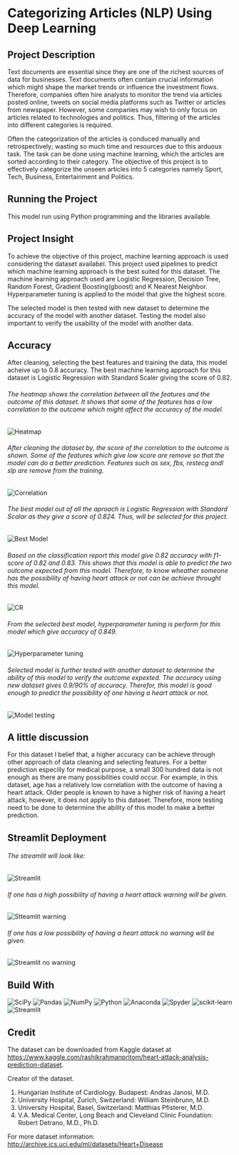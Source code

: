 # Categorizing Articles (NLP) Using Deep Learning
 
## Project Description
Text documents are essential since they are one of the richest sources of data for businesses. Text documents often contain crucial information which might shape the market trends or influence the investment flows. Therefore, companies often hire analysts to monitor the trend via articles posted online, tweets on social media platforms such as Twitter or articles from newspaper. However, some companies may wish to only focus on articles related to technologies and politics. Thus, filtering of the articles into different categories is required.

Often the categorization of the articles is conduced manually and retrospectively; wasting so much time and resources due to this arduous task. The task can be done using machine learning, which the articles are sorted according to their category. The objective of this project is to effectively categorize the unseen articles into 5 categories namely Sport, Tech, Business, Entertainment and Politics.

## Running the Project
This model run using Python programming and the libraries available. 

## Project Insight
To achieve the objective of this project, machine learning approach is used considering the dataset availabel. This project used pipelines to predict which machine learning approach is the best suited for this dataset. The machine learning approach used are Logistic Regression, Decision Tree, Random Forest, Gradient Boosting(gboost) and K Nearest Neighbor. Hyperparameter tuning is applied to the model that give the highest score. 

The selected model is then tested with new dataset to determine the accuracy of the model with another dataset. Testing the model also important to verify the usability of the model with another data. 

## Accuracy
After cleaning, selecting the best features and training the data, this model acheive up to 0.8 accuracy. The best machine learning approach for this dataset is Logistic Regression with Standard Scaler giving the score of 0.82. 

###### The heatmap shows the correlation between all the features and the outcome of this dataset. It shows that some of the features has a low correlation to the outcome which might affect the accuracy of the model. 
![Heatmap](https://github.com/noorhanifah/Heart-Attack-Prediction-Using-Machine-Learning/blob/main/Heatmap.png)

###### After cleaning the dataset by, the score of the correlation to the outcome is shown. Some of the features which give low score are remove so that the model can do a better prediction. Features such as sex, fbs, restecg andl slp are remove from the training. 
![Correlation](https://github.com/noorhanifah/Heart-Attack-Prediction-Using-Machine-Learning/blob/main/Score/correlation_score.PNG)

###### The best model out of all the aproach is Logistic Regression with Standard Scalar as they give a score of 0.824. Thus, will be selected for this project. 
![Best Model](https://github.com/noorhanifah/Heart-Attack-Prediction-Using-Machine-Learning/blob/main/Score/best_model.PNG)

###### Based on the classification report this model give 0.82 accuracy with f1-score of 0.82 and 0.83. This shows that this model is able to predict the two outcome expected from this model. Therefore, to know wheather someone has the possibility of having heart attack or not can be achieve throught this model.
![CR](https://github.com/noorhanifah/Heart-Attack-Prediction-Using-Machine-Learning/blob/main/Score/classification_report.PNG)

###### From the selected best model, hyperparameter tuning is perform for this model which give accuracy of 0.849.
![Hyperparameter tuning](https://github.com/noorhanifah/Heart-Attack-Prediction-Using-Machine-Learning/blob/main/Score/hyperparameter_tuning_score.PNG)

###### Selected model is further tested with another dataset to determine the ability of this model to verify the outcome expexted. The accuracy using new dataset gives 0.9/90% of accuracy. Therefor, this model is good enough to predict the possibility of one having a heart attack or not. 
![Model testing](https://github.com/noorhanifah/Heart-Attack-Prediction-Using-Machine-Learning/blob/main/Score/model_test_accuracy.PNG)

## A little discussion
For this dataset I belief that, a higher accuracy can be achieve through other approach of data cleaning and selecting features. For a better prediction especilly for medical purpose, a small 300 hundred data is not enough as there are many possibilities could occur. For example, in this dataset, age has a relatively low correlation with the outcome of having a heart attack. Older people is known to have a higher risk of having a heart attack, however, it does not apply to this dataset. Therefore, more testing need to be done to determine the ability of this model to make a better prediction.

## Streamlit Deployment 

###### The streamlit will look like:
![Streamlit](https://github.com/noorhanifah/Heart-Attack-Prediction-Using-Machine-Learning/blob/main/Streamlit%20app/Streamlit_app.PNG)

###### If one has a high possibility of having a heart attack warning will be given.
![Stteamlit warning](https://github.com/noorhanifah/Heart-Attack-Prediction-Using-Machine-Learning/blob/main/Streamlit%20app/Streamlit_app2.PNG)

###### If one has a low possibility of having a heart attack no warning will be given.
![Streamlit no warning](https://github.com/noorhanifah/Heart-Attack-Prediction-Using-Machine-Learning/blob/main/Streamlit%20app/Streamlit_app3.PNG)

## Build With
 ![SciPy](https://img.shields.io/badge/SciPy-%230C55A5.svg?style=for-the-badge&logo=scipy&logoColor=%white)
 ![Pandas](https://img.shields.io/badge/pandas-%23150458.svg?style=for-the-badge&logo=pandas&logoColor=white)
 ![NumPy](https://img.shields.io/badge/numpy-%23013243.svg?style=for-the-badge&logo=numpy&logoColor=white)
 ![Python](https://img.shields.io/badge/python-3670A0?style=for-the-badge&logo=python&logoColor=ffdd54)
 ![Anaconda](https://img.shields.io/badge/Anaconda-%2344A833.svg?style=for-the-badge&logo=anaconda&logoColor=white)
 ![Spyder](https://img.shields.io/badge/Spyder-838485?style=for-the-badge&logo=spyder%20ide&logoColor=maroon)
 ![scikit-learn](https://img.shields.io/badge/scikit--learn-%23F7931E.svg?style=for-the-badge&logo=scikit-learn&logoColor=white)
 ![Streamlit](https://img.shields.io/badge/Streamlit-FF4B4B?style=for-the-badge&logo=Streamlit&logoColor=white)

## Credit
The dataset can be downloaded from Kaggle dataset at https://www.kaggle.com/rashikrahmanpritom/heart-attack-analysis-prediction-dataset. 

Creator of the dataset.
1. Hungarian Institute of Cardiology. Budapest: Andras Janosi, M.D.
2. University Hospital, Zurich, Switzerland: William Steinbrunn, M.D.
3. University Hospital, Basel, Switzerland: Matthias Pfisterer, M.D.
4. V.A. Medical Center, Long Beach and Cleveland Clinic Foundation: Robert Detrano, M.D., Ph.D.

For more dataset information: 
http://archive.ics.uci.edu/ml/datasets/Heart+Disease
